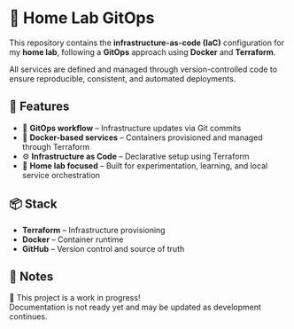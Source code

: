 # 🏡 Home Lab GitOps

This repository contains the **infrastructure-as-code (IaC)** configuration for my **home lab**, following a **GitOps** approach using **Docker** and **Terraform**.

All services are defined and managed through version-controlled code to ensure reproducible, consistent, and automated deployments.

## 🚀 Features

- 🔁 **GitOps workflow** – Infrastructure updates via Git commits
- 🐳 **Docker-based services** – Containers provisioned and managed through Terraform
- ⚙️ **Infrastructure as Code** – Declarative setup using Terraform
- 🧪 **Home lab focused** – Built for experimentation, learning, and local service orchestration

## 📦 Stack

- **Terraform** – Infrastructure provisioning
- **Docker** – Container runtime
- **GitHub** – Version control and source of truth

## 📝 Notes
🚧 This project is a work in progress!
\
Documentation is not ready yet and may be updated as development continues.
